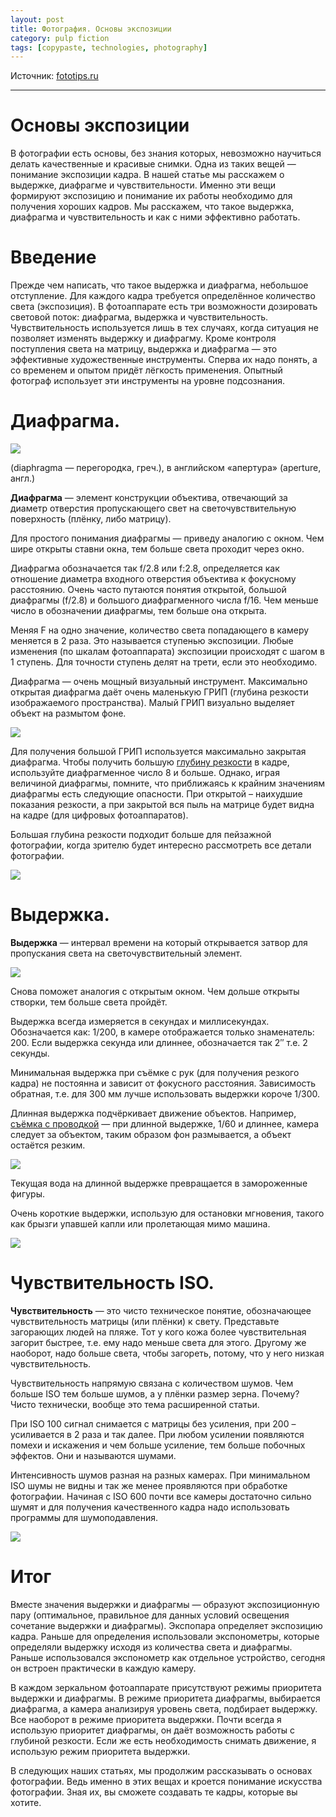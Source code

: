 ```yaml
---
layout: post
title: Фотография. Основы экспозиции
category: pulp fiction
tags: [copypaste, technologies, photography]
---
```


Источник: [fototips.ru](https://fototips.ru/praktika/osnovy-ekspozicii/)

---

# Основы экспозиции

В фотографии есть основы, без знания которых, невозможно научиться делать качественные и красивые снимки. Одна из таких вещей — понимание экспозиции кадра. В нашей статье мы расскажем о выдержке, диафрагме и чувствительности. Именно эти вещи формируют экспозицию и понимание их работы необходимо для получения хороших кадров. Мы расскажем, что такое выдержка, диафрагма и чувствительность и как с ними эффективно работать.

# Введение

Прежде чем написать, что такое выдержка и диафрагма, небольшое отступление. Для каждого кадра требуется определённое количество света (экспозиция). В фотоаппарате есть три возможности дозировать световой поток: диафрагма, выдержка и чувствительность. Чувствительность используется лишь в тех случаях, когда ситуация не позволяет изменять выдержку и диафрагму. Кроме контроля поступления света на матрицу, выдержка и диафрагма — это эффективные художественные инструменты. Сперва их надо понять, а со временем и опытом придёт лёгкость применения. Опытный фотограф использует эти инструменты на уровне подсознания.

# Диафрагма.

![](https://fototips.ru/wp-content/uploads/2008/09/aperture.jpg)

(diaphragma — перегородка, греч.), в английском «апертура» (aperture, англ.)

**Диафрагма** — элемент конструкции объектива, отвечающий за диаметр отверстия пропускающего свет на светочувствительную поверхность (плёнку, либо матрицу).

Для простого понимания диафрагмы — приведу аналогию с окном. Чем шире открыты ставни окна, тем больше света проходит через окно.

Диафрагма обозначается так f/2.8 или f:2.8, определяется как отношение диаметра входного отверстия объектива к фокусному расстоянию. Очень часто путаются понятия открытой, большой диафрагмы (f/2.8) и большого диафрагменного числа f/16. Чем меньше число в обозначении диафрагмы, тем больше она открыта.

Меняя F на одно значение, количество света попадающего в камеру меняется в 2 раза. Это называется ступенью экспозиции. Любые изменения (по шкалам фотоаппарата) экспозиции происходят с шагом в 1 ступень. Для точности ступень делят на трети, если это необходимо.

Диафрагма — очень мощный визуальный инструмент. Максимально открытая диафрагма даёт очень маленькую ГРИП (глубина резкости изображаемого пространства). Малый ГРИП визуально выделяет объект на размытом фоне.

![](https://fototips.ru/wp-content/uploads/2008/09/dof.jpg)

Для получения большой ГРИП используется максимально закрытая диафрагма. Чтобы получить большую [глубину резкости](https://fototips.ru/teoriya/grip/) в кадре, используйте диафрагменное число 8 и больше. Однако, играя величиной диафрагмы, помните, что приближаясь к крайним значениям диафрагмы есть следующие опасности. При открытой – наихудшие показания резкости, а при закрытой вся пыль на матрице будет видна на кадре (для цифровых фотоаппаратов).

Большая глубина резкости подходит больше для пейзажной фотографии, когда зрителю будет интересно рассмотреть все детали фотографии.

![](https://fototips.ru/wp-content/uploads/2008/09/aperture2.jpg)

# Выдержка.

**Выдержка** — интервал времени на который открывается затвор для пропускания света на светочувствительный элемент.

![](https://fototips.ru/wp-content/uploads/2008/09/vyderjka.jpg)

Снова поможет аналогия с открытым окном. Чем дольше открыты створки, тем больше света пройдёт.

Выдержка всегда измеряется в секундах и миллисекундах. Обозначается как: 1/200, в камере отображается только знаменатель: 200. Если выдержка секунда или длиннее, обозначается так 2″ т.е. 2 секунды.

Минимальная выдержка при съёмке с рук (для получения резкого кадра) не постоянна и зависит от фокусного расстояния. Зависимость обратная, т.е. для 300 мм лучше использовать выдержки короче 1/300.

Длинная выдержка подчёркивает движение объектов. Например, [съёмка с проводкой](https://fototips.ru/praktika/semka-s-provodkoj/) — при длинной выдержке, 1/60 и длиннее, камера следует за объектом, таким образом фон размывается, а объект остаётся резким.

![](https://fototips.ru/wp-content/uploads/2008/09/vyderjka2.jpg)

Текущая вода на длинной выдержке превращается в замороженные фигуры.

Очень короткие выдержки, использую для остановки мгновения, такого как брызги упавшей капли или пролетающая мимо машина.

![](https://fototips.ru/wp-content/uploads/2008/09/speedcar-696x464.jpg)

# Чувствительность ISO.

**Чувствительность** — это чисто техническое понятие, обозначающее чувствительность матрицы (или плёнки) к свету. Представьте загорающих людей на пляже. Тот у кого кожа более чувствительная загорит быстрее, т.е. ему надо меньше света для этого. Другому же наоборот, надо больше света, чтобы загореть, потому, что у него низкая чувствительность.

Чувствительность напрямую связана с количеством шумов. Чем больше ISO тем больше шумов, а у плёнки размер зерна. Почему? Чисто технически, вообще это тема расширенной статьи.

При ISO 100 сигнал снимается с матрицы без усиления, при 200 – усиливается в 2 раза и так далее. При любом усилении появляются помехи и искажения и чем больше усиление, тем больше побочных эффектов. Они и называются шумами.

Интенсивность шумов разная на разных камерах. При минимальном ISO шумы не видны и так же менее проявляются при обработке фотографии. Начиная с ISO 600 почти все камеры достаточно сильно шумят и для получения качественного кадра надо использовать программы для шумоподавления.

![](https://fototips.ru/wp-content/uploads/2008/09/iso.jpg)

# Итог

Вместе значения выдержки и диафрагмы — образуют экспозиционную пару (оптимальное, правильное для данных условий освещения сочетание выдержки и диафрагмы). Экспопара определяет экспозицию кадра. Раньше для определения использовали экспонометры, которые определяли выдержку исходя из количества света и диафрагмы. Раньше использовался экспонометр как отдельное устройство, сегодня он встроен практически в каждую камеру.

В каждом зеркальном фотоаппарате присутствуют режимы приоритета выдержки и диафрагмы. В режиме приоритета диафрагмы, выбирается диафрагма, а камера анализируя уровень света, подбирает выдержку. Все наоборот в режиме приоритета выдержки. Почти всегда я использую приоритет диафрагмы, он даёт возможность работы с глубиной резкости. Если же есть необходимость снимать движение, я использую режим приоритета выдержки.

В следующих наших статьях, мы продолжим рассказывать о основах фотографии. Ведь именно в этих вещах и кроется понимание искусства фотографии. Зная их, вы сможете создавать те кадры, которые вы хотите.